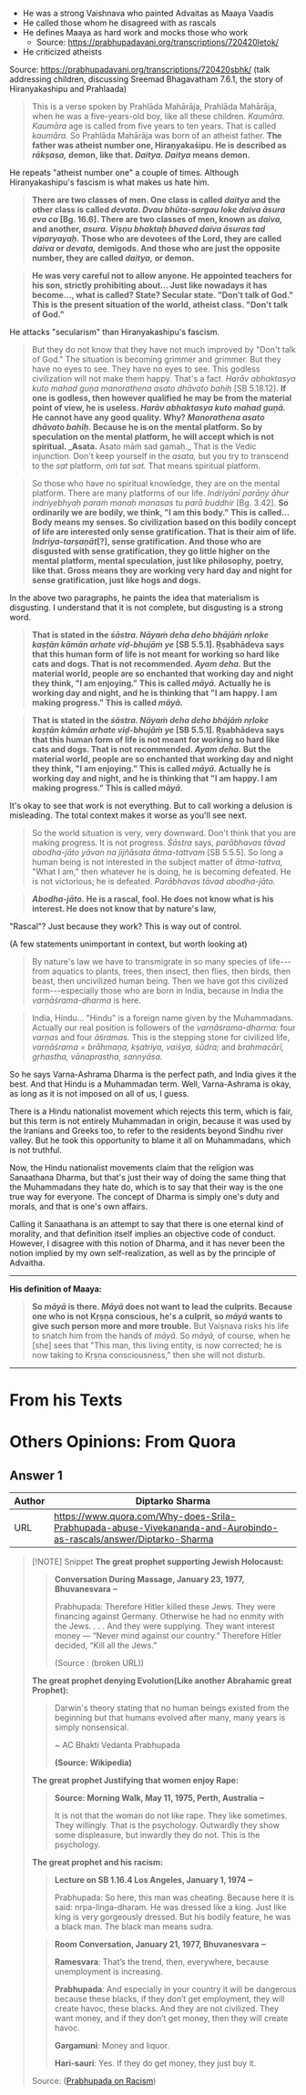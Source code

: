 - He was a strong Vaishnava who painted Advaitas as Maaya Vaadis
- He called those whom he disagreed with as rascals
- He defines Maaya as hard work and mocks those who work
	- Source: https://prabhupadavani.org/transcriptions/720420letok/
- He criticized atheists

Source: https://prabhupadavani.org/transcriptions/720420sbhk/ (talk addressing children, discussing Sreemad Bhagavatham 7.6.1, the story of Hiranyakashipu and Prahlaada)

> This is a verse spoken by Prahlāda Mahārāja, Prahlāda Mahārāja, when he was a five-years-old boy, like all these children. _Kaumāra. Kaumāra_ age is called from five years to ten years. That is called _kaumāra._ So Prahlāda Mahārāja was born of an atheist father. **The father was atheist number one, Hiraṇyakaśipu. He is described as _rākṣasa,_ demon, like that. _Daitya. Daitya_ means demon.**

He repeats "atheist number one" a couple of times. Although Hiranyakashipu's fascism is what makes us hate him.

> **There are two classes of men. One class is called _daitya_ and the other class is called _devata. Dvau bhūta-sargau loke daiva āsura eva ca_ [Bg. 16.6]. There are two classes of men, known as _daiva,_ and another, _asura. Viṣṇu bhaktaḥ bhaved daiva āsuras tad viparyayaḥ._ Those who are devotees of the Lord, they are called _daiva_ or _devata,_ demigods. And those who are just the opposite number, they are called _daitya,_ or demon.**

> **He was very careful not to allow anyone. He appointed teachers for his son, strictly prohibiting about... Just like nowadays it has become..., what is called? State? Secular state. "Don't talk of God." This is the present situation of the world, atheist class. "Don't talk of God."**

He attacks "secularism" than Hiranyakashipu's fascism.

> But they do not know that they have not much improved by "Don't talk of God." The situation is becoming grimmer and grimmer. But they have no eyes to see. They have no eyes to see. This godless civilization will not make them happy. That's a fact. _Harāv abhaktasya kuto mahad guṇa manorathena asato dhāvato bahiḥ_ [SB 5.18.12]. **If one is godless, then however qualified he may be from the material point of view, he is useless. _Harāv abhaktasya kuto mahad guṇā._ He cannot have any good quality. Why? _Manorathena asato dhāvato bahiḥ._ Because he is on the mental platform. So by speculation on the mental platform, he will accept which is not spiritual. _Asata.** Asato māṁ sad gamaḥ._ That is the Vedic injunction. Don't keep yourself in the _asata,_ but you try to transcend to the _sat_ platform, _oṁ tat sat._ That means spiritual platform.

> So those who have no spiritual knowledge, they are on the mental platform. There are many platforms of our life. _Indriyānī parāṇy āhur indriyebhyaḥ paraṁ manaḥ manasas tu parā buddhir_ [Bg. 3.42]. **So ordinarily we are bodily, we think, "I am this body." This is called... Body means my senses. So civilization based on this bodily concept of life are interested only sense gratification. That is their aim of life. _Indriya-tarṣaṇāt_[?], sense gratification. And those who are disgusted with sense gratification, they go little higher on the mental platform, mental speculation, just like philosophy, poetry, like that. Gross means they are working very hard day and night for sense gratification, just like hogs and dogs.**

In the above two paragraphs, he paints the idea that materialism is disgusting. I understand that it is not complete, but disgusting is a strong word.

> **That is stated in the _śāstra. Nāyaṁ deha deho bhājāṁ nṛloke kaṣṭān kāmān arhate viḍ-bhujāṁ ye_ [SB 5.5.1]. Ṛṣabhādeva says that this human form of life is not meant for working so hard like cats and dogs. That is not recommended. _Ayam deha._ But the material world, people are so enchanted that working day and night they think, "I am enjoying." This is called _māyā._ Actually he is working day and night, and he is thinking that "I am happy. I am making progress." This is called _māyā._**

> **That is stated in the _śāstra. Nāyaṁ deha deho bhājāṁ nṛloke kaṣṭān kāmān arhate viḍ-bhujāṁ ye_ [SB 5.5.1]. Ṛṣabhādeva says that this human form of life is not meant for working so hard like cats and dogs. That is not recommended. _Ayam deha._ But the material world, people are so enchanted that working day and night they think, "I am enjoying." This is called _māyā._ Actually he is working day and night, and he is thinking that "I am happy. I am making progress." This is called _māyā._**

It's okay to see that work is not everything. But to call working a delusion is misleading. The total context makes it worse as you'll see next.

> So the world situation is very, very downward. Don't think that you are making progress. It is not progress. _Śāstra_ says, _parābhavas tāvad abodha-jāto yāvan na jijñāsata ātma-tattvam_ [SB 5.5.5]. So long a human being is not interested in the subject matter of _ātma-tattva,_ "What I am," then whatever he is doing, he is becoming defeated. He is not victorious; he is defeated. _Parābhavas tāvad abodha-jāto._

> **_Abodha-jāto._ He is a rascal, fool. He does not know what is his interest. He does not know that by nature's law,**

"Rascal"? Just because they work? This is way out of control.

(A few statements unimportant in context, but worth looking at)
> By nature's law we have to transmigrate in so many species of life---from aquatics to plants, trees, then insect, then flies, then birds, then beast, then uncivilized human being. Then we have got this civilized form---especially those who are born in India, because in India the _varṇāśrama-dharma_ is here.

> India, Hindu... "Hindu" is a foreign name given by the Muhammadans. Actually our real position is followers of the _varṇāśrama-dharma:_ four _varṇas_ and four _āśramas._ This is the stepping stone for civilized life, _varṇāśrama = brāhmaṇa, kṣatriya, vaiśya, śūdra;_ and _brahmacārī, gṛhastha, vānaprastha, sannyāsa._

So he says Varna-Ashrama Dharma is the perfect path, and India gives it the best. And that Hindu is a Muhammadan term. Well, Varna-Ashrama is okay, as long as it is not imposed on all of us, I guess.

There is a Hindu nationalist movement which rejects this term, which is fair, but this term is not entirely Muhammadan in origin, because it was used by the Iranians and Greeks too, to refer to the residents beyond Sindhu river valley. But he took this opportunity to blame it all on Muhammadans, which is not truthful.

Now, the Hindu nationalist movements claim that the religion was Sanaathana Dharma, but that's just their way of doing the same thing that the Muhammadans they hate do, which is to say that their way is the one true way for everyone. The concept of Dharma is simply one's duty and morals, and that is one's own affairs.

Calling it Sanaathana is an attempt to say that there is one eternal kind of morality, and that definition itself implies an objective code of conduct. However, I disagree with this notion of Dharma, and it has never been the notion implied by my own self-realization, as well as by the principle of Advaitha.



---

**His definition of Maaya:**

> **So _māyā_ is there. _Māyā_ does not want to lead the culprits. Because one who is not Kṛṣṇa conscious, he's a culprit, so _māyā_ wants to give such person more and more trouble.** But Vaiṣṇava risks his life to snatch him from the hands of _māyā._ So _māyā,_ of course, when he [she] sees that "This man, this living entity, is now corrected; he is now taking to Kṛṣṇa consciousness," then she will not disturb.

****
# From his Texts

# Others Opinions: From Quora
## Answer 1

| Author | Diptarko Sharma                                                                                                   |
| ------ | ----------------------------------------------------------------------------------------------------------------- |
| URL    | https://www.quora.com/Why-does-Srila-Prabhupada-abuse-Vivekananda-and-Aurobindo-as-rascals/answer/Diptarko-Sharma |

> [!NOTE] Snippet
> **The great prophet supporting Jewish Holocaust:**
> 
> > **Conversation During Massage, January 23, 1977, Bhuvanesvara ‒**
> > 
> > Prabhupada: Therefore Hitler killed these Jews. They were financing against Germany. Otherwise he had no enmity with the Jews. . . . And they were supplying. They want interest money — “Never mind against our country.” Therefore Hitler decided, “Kill all the Jews.”
> > 
> > (Source : (broken URL))
> 
> **The great prophet denying Evolution(Like another Abrahamic great Prophet):**  
> 
> > Darwin's theory stating that no human beings existed from the beginning but that humans evolved after many, many years is simply nonsensical.
> > 
> > ~ AC Bhakti Vedanta Prabhupada
> > 
> > **(Source: Wikipedia)**
> 
> **The great prophet Justifying that women enjoy Rape:**
> 
> > **Source: Morning Walk, May 11, 1975, Perth, Australia ‒**  
> >
> > It is not that the woman do not like rape. They like sometimes. They willingly. That is the psychology. Outwardly they show some displeasure, but inwardly they do not. This is the psychology.  
> 
> **The great prophet and his racism:**  
> 
> > **Lecture on SB 1.16.4 Los Angeles, January 1, 1974 ‒**
> > 
> > Prabhupada: So here, this man was cheating. Because here it is said: nrpa-linga-dharam. He was dressed like a king. Just like king is very gorgeously dressed. But his bodily feature, he was a black man. The black man means sudra.
> 
> > **Room Conversation, January 21, 1977, Bhuvanesvara ‒**
> > 
> > **Ramesvara**: That’s the trend, then, everywhere, because unemployment is increasing.
> > 
> > **Prabhupada**: And especially in your country it will be dangerous because these blacks, if they don’t get employment, they will create havoc, these blacks. And they are not civilized. They want money, and if they don’t get money, then they will create havoc.
> > 
> > **Gargamuni**: Money and liquor.
> > 
> > **Hari-sauri**: Yes. If they do get money, they just buy it.
> 
> Source: ([Prabhupada on Racism](https://www.quora.com/Why-does-Srila-Prabhupada-abuse-Vivekananda-and-Aurobindo-as-rascals/answer/Diptarko-Sharma "www.quora.com"))